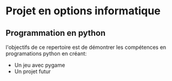 # Projet en options informatique
## Programmation en python 
l'objectifs de ce repertoire est de démontrer les compétences en programations python en créant:
* Un jeu avec pygame
* Un projet futur
